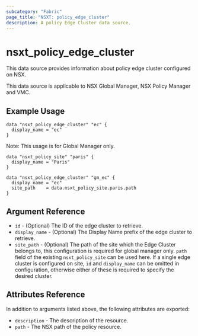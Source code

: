```yaml
---
subcategory: "Fabric"
page_title: "NSXT: policy_edge_cluster"
description: A policy Edge Cluster data source.
---
```


# nsxt_policy_edge_cluster

This data source provides information about policy edge cluster configured on NSX.

This data source is applicable to NSX Global Manager, NSX Policy Manager and VMC.

## Example Usage

```hcl
data "nsxt_policy_edge_cluster" "ec" {
  display_name = "ec"
}
```

Note: This usage is for Global Manager only.

```hcl
data "nsxt_policy_site" "paris" {
  display_name = "Paris"
}

data "nsxt_policy_edge_cluster" "gm_ec" {
  display_name = "ec"
  site_path    = data.nsxt_policy_site.paris.path
}
```

## Argument Reference

* `id` - (Optional) The ID of the edge cluster to retrieve.
* `display_name` - (Optional) The Display Name prefix of the edge cluster to retrieve.
* `site_path` - (Optional) The path of the site which the Edge Cluster belongs to, this configuration is required for global manager only. `path` field of the existing `nsxt_policy_site` can be used here. If a single edge cluster is configured on site, `id` and `display_name` can be omitted in configuration, otherwise either of these is required to specify the desired cluster.

## Attributes Reference

In addition to arguments listed above, the following attributes are exported:

* `description` - The description of the resource.
* `path` - The NSX path of the policy resource.
